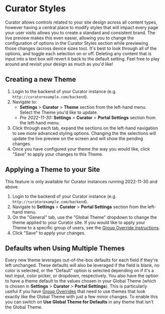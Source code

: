 # Curator Styles

Curator allows controls related to your site design across all content types, however having a central place to modify
styles that will impact every page your user visits allows you to create a standard and consistent brand.  The live
preview makes this even easier, allowing you to change the configuration of options in the Curator Styles section while
previewing those changes (across device sizes too).  It's best to look through all of the options, and toggle each
selection on or off.  Deleting any content that is input into a text box will revert it back to the default setting.
Feel free to play around and revisit your design as much as you'd like!

## Creating a new Theme

1. Login to the backend of your Curator instance (e.g. `http://curatorexample.com/backend`).
2. Navigate to:
	- **Settings** > **Curator** > **Theme** section from the left-hand menu. Select the Theme you'd like to update.
	- *Pre 2022-11-30:* **Settings** > **Curator** > **Portal Settings** section from the left-hand menu.
3. Click through each tab, expand the sections on the left-hand navigation to see more advanced styling options.
Changing the the selections will update the live preview on the screen and will show the pending changes.
4. Once you have configured your theme the way you would like, click "Save" to apply your changes to this Theme.

## Applying a Theme to your Site

This feature is only available for Curator instances running 2022-11-30 and above.

1. Login to the backend of your Curator instance (e.g. `http://curatorexample.com/backend`).
2. Navigate to **Settings** > **Curator** > **Portal Settings** section from the left-hand menu.
3. On the "General" tab, use the "Global Theme" dropdown to change the theme applied to your Curator site.  If you would
like to apply your Theme to a specific group of users, see the
[Group Override instructions](https://curator.interworks.com/page/kb/documentationtheme/group-overrides/1271).
4. Click "Save" to apply your changes.

## Defaults when Using Multiple Themes

Every new theme leverages out-of-the-box defaults for each field if they're left unchanged. These defaults will also be
leveraged if the field is blank, no color is selected, or the "Default" option is selected depending on if it's a text
input, color picker, or dropdown, respectively. You also have the option to have a theme default to the values chosen
in your Global Theme (which is chosen in **Settings** > **Curator** > **Portal Settings**). This is particularly useful
if you have [Group Overrides](https://curator.interworks.com/page/kb/documentation/theme/group-overrides/1271) that
need to use themes that look exactly like the Global Theme with just a few minor changes. To enable this you can switch
on **Use Global Theme for Defaults** in any theme that isn't the Global Theme.
